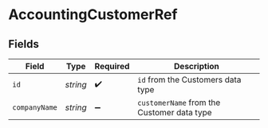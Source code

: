 # AccountingCustomerRef


## Fields

| Field                                      | Type                                       | Required                                   | Description                                |
| ------------------------------------------ | ------------------------------------------ | ------------------------------------------ | ------------------------------------------ |
| `id`                                       | *string*                                   | :heavy_check_mark:                         | `id` from the Customers data type          |
| `companyName`                              | *string*                                   | :heavy_minus_sign:                         | `customerName` from the Customer data type |